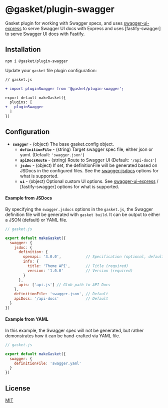 # @gasket/plugin-swagger

Gasket plugin for working with Swagger specs, and uses [swagger-ui-express] to
serve Swagger UI docs with Express and uses [fastify-swagger] to serve Swagger UI 
docs with Fastify.

## Installation

```
npm i @gasket/plugin-swagger
```

Update your `gasket` file plugin configuration:

```diff
// gasket.js

+ import pluginSwagger from '@gasket/plugin-swagger';

export default makeGasket({
  plugins: [
+   pluginSwagger
  ]
})
```

## Configuration

- **`swagger`** - (object) The base gasket.config object.
  - **`definitionFile`** - (string) Target swagger spec file, either json or
    yaml. (Default: `'swagger.json'`)
  - **`apiDocsRoute`** - (string) Route to Swagger UI (Default: `'/api-docs'`)
  - **`jsdoc`** - (object) If set, the definitionFile will be generated based on
    JSDocs in the configured files. See the [swagger-jsdocs] options for what is
    supported.
  - **`ui`** - (object) Optional custom UI options. See
    [swagger-ui-express] / [fastify-swagger] options for what is supported.

#### Example from JSDocs

By specifying the `swagger.jsdocs` options in the `gasket.js`, the
Swagger definition file will be generated with `gasket build`. It can be output
to either a JSON (default) or YAML file.

```js
// gasket.js

export default makeGasket({
  swagger: {
    jsdoc: {
      definition: {
        openapi: '3.0.0',           // Specification (optional, defaults to swagger: '2.0')
        info: {
          title: 'Theme API',       // Title (required)
          version: '1.0.0'          // Version (required)
        }
      },
      apis: ['api.js'] // Glob path to API Docs
    },
    definitionFile: 'swagger.json', // Default
    apiDocs: '/api-docs'            // Default
  }
})
```

#### Example from YAML

In this example, the Swagger spec will not be generated, but rather demonstrates
how it can be hand-crafted via YAML file.

```js
// gasket.js

export default makeGasket({
  swagger: {
    definitionFile: 'swagger.yaml'
  }
})
```

## License

[MIT](./LICENSE.md)

<!-- LINK -->
[swagger-ui-express]: https://github.com/scottie1984/swagger-ui-express
[fasitfy-swagger]: https://github.com/fastify/fastify-swagger
[swagger-jsdocs]: https://github.com/Surnet/swagger-jsdoc/blob/master/docs/GETTING-STARTED.md

